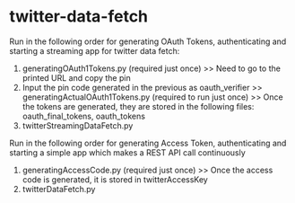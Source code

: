 # twitter-data-fetch

Run in the following order for generating OAuth Tokens, authenticating and starting a streaming app for twitter data fetch:
1. generatingOAuth1Tokens.py	(required just once) >> Need to go to the printed URL and copy the pin
2. Input the pin code generated in the previous as oauth_verifier >> generatingActualOAuth1Tokens.py	(required to run just once) >> Once the tokens are generated, they are stored in the following files: oauth_final_tokens, oauth_tokens
3. twitterStreamingDataFetch.py

Run in the following order for generating Access Token, authenticating and starting a simple app which makes a REST API call continuously
1. generatingAccessCode.py (required just once) >> Once the access code is generated, it is stored in twitterAccessKey
2. twitterDataFetch.py
